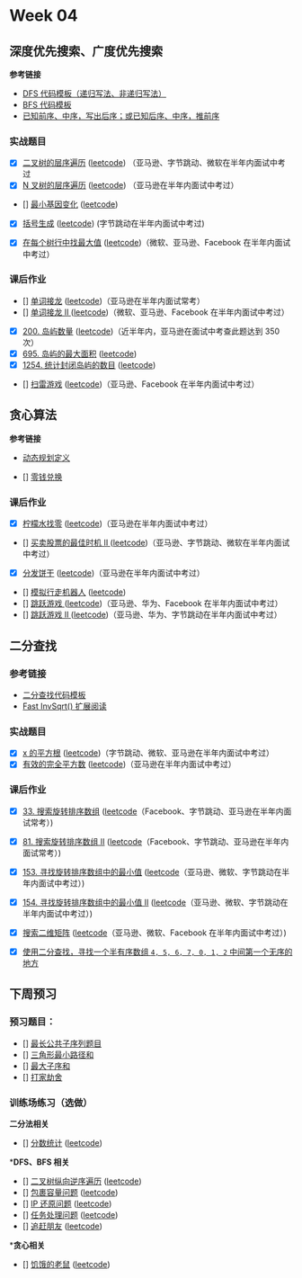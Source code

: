 # Week 04

## 深度优先搜索、广度优先搜索

**参考链接**

* [DFS 代码模板（递归写法、非递归写法）](code/template-dfs.md)
* [BFS 代码模板](code/template-bfs.md)
* [已知前序、中序，写出后序；或已知后序、中序，推前序](code/binary-tree-traversal-.md)

### 实战题目

* [x] [二叉树的层序遍历](../Week_02/code/144-binary-tree-traversal.md) ([leetcode](https://leetcode-cn.com/problems/binary-tree-level-order-traversal/)) （亚马逊、字节跳动、微软在半年内面试中考过
* [x] [N 叉树的层序遍历](code/429-n-ary-tree-level-order-traversal.md) ([leetcode](https://leetcode-cn.com/problems/n-ary-tree-level-order-traversal/)) （亚马逊在半年内面试中考过）
* [] [最小基因变化]() ([leetcode](https://leetcode-cn.com/problems/minimum-genetic-mutation/#/description))
* [x] [括号生成](../Week_02/code/22-generate-parentheses.md) ([leetcode](https://leetcode-cn.com/problems/generate-parentheses/)) (字节跳动在半年内面试中考过)
* [x] [在每个树行中找最大值](code/515-find-largest-value-in-each-tree-row.md) ([leetcode](https://leetcode-cn.com/problems/find-largest-value-in-each-tree-row/#/description))（微软、亚马逊、Facebook 在半年内面试中考过）


### 课后作业

* [] [单词接龙]() ([leetcode](https://leetcode-cn.com/problems/word-ladder/description/))（亚马逊在半年内面试常考）
* [] [单词接龙 II ]() ([leetcode](https://leetcode-cn.com/problems/word-ladder-ii/description/))（微软、亚马逊、Facebook 在半年内面试中考过）
* [x] [200. 岛屿数量](code/200-number-of-islands.md) ([leetcode](https://leetcode-cn.com/problems/number-of-islands/))（近半年内，亚马逊在面试中考查此题达到 350 次）
* [x] [695. 岛屿的最大面积](code/659-max-area-of-island.md) ([leetcode](https://leetcode-cn.com/problems/max-area-of-island/))
* [x] [1254. 统计封闭岛屿的数目](code/1254-number-of-closed-islands.md) ([leetcode](https://leetcode-cn.com/problems/number-of-closed-islands/))
* [] [扫雷游戏]() ([leetcode](https://leetcode-cn.com/problems/minesweeper/description/))（亚马逊、Facebook 在半年内面试中考过）



## 贪心算法

**参考链接**

* [动态规划定义](https://zh.wikipedia.org/wiki/%E5%8A%A8%E6%80%81%E8%A7%84%E5%88%92)

* [] [零钱兑换](https://leetcode-cn.com/problems/coin-change/)

### 课后作业

* [x] [柠檬水找零](code/860-lemonade-change.md) ([leetcode](https://leetcode-cn.com/problems/lemonade-change))（亚马逊在半年内面试中考过）
* [] [买卖股票的最佳时机 II ]() ([leetcode](https://leetcode-cn.com/problems/best-time-to-buy-and-sell-stock-ii/description/))（亚马逊、字节跳动、微软在半年内面试中考过）
* [x] [分发饼干](code/455-assign-cookies.md) ([leetcode](https://leetcode-cn.com/problems/assign-cookies/description/))（亚马逊在半年内面试中考过）
* [] [模拟行走机器人]() ([leetcode](https://leetcode-cn.com/problems/walking-robot-simulation/description/))
* [] [跳跃游戏 ]() ([leetcode](https://leetcode-cn.com/problems/jump-game/))（亚马逊、华为、Facebook 在半年内面试中考过）
* [] [跳跃游戏 II ]() ([leetcode](https://leetcode-cn.com/problems/jump-game-ii/))（亚马逊、华为、字节跳动在半年内面试中考过）


## 二分查找

### 参考链接

* [二分查找代码模板](code/template-binary-search.md)
* [Fast InvSqrt() 扩展阅读](https://www.beyond3d.com/content/articles/8/)

### 实战题目

* [x] [x 的平方根](code/69-sqrtx.md) ([leetcode](https://leetcode-cn.com/problems/sqrtx/))（字节跳动、微软、亚马逊在半年内面试中考过）
* [x] [有效的完全平方数](code/367-valid-perfect-square.md) ([leetcode](https://leetcode-cn.com/problems/valid-perfect-square/))（亚马逊在半年内面试中考过）

### 课后作业

* [x] [33. 搜索旋转排序数组](code/33-search-in-rotated-sorted-array.md) ([leetcode](https://leetcode-cn.com/problems/search-in-rotated-sorted-array/)（Facebook、字节跳动、亚马逊在半年内面试常考）)
* [x] [81. 搜索旋转排序数组 II](code/81-search-in-rotated-sorted-array-ii.md) ([leetcode](https://leetcode-cn.com/problems/search-in-rotated-sorted-array-ii/)（Facebook、字节跳动、亚马逊在半年内面试常考）)
* [x] [153. 寻找旋转排序数组中的最小值](code/153-find-minimum-in-rotated-sorted-array.md) ([leetcode](https://leetcode-cn.com/problems/find-minimum-in-rotated-sorted-array/)（亚马逊、微软、字节跳动在半年内面试中考过）)
* [x] [154. 寻找旋转排序数组中的最小值 II](code/154-find-minimum-in-rotated-sorted-array-ii.md) ([leetcode](https://leetcode-cn.com/problems/find-minimum-in-rotated-sorted-array-ii/)（亚马逊、微软、字节跳动在半年内面试中考过）)
* [x] [搜索二维矩阵](code/74-search-a-2d-matrix.md) ([leetcode](https://leetcode-cn.com/problems/search-a-2d-matrix/)（亚马逊、微软、Facebook 在半年内面试中考过）)
* [x] [使用二分查找，寻找一个半有序数组 `4, 5, 6, 7, 0, 1, 2` 中间第一个无序的地方](code/homework-find-first-non-ordered.md)





## 下周预习

### 预习题目：

* [] [最长公共子序列题目](https://leetcode-cn.com/problems/longest-common-subsequence/)
* [] [三角形最小路径和](https://leetcode-cn.com/problems/triangle/description/)
* [] [最大子序和](https://leetcode-cn.com/problems/maximum-subarray/)
* [] [打家劫舍](https://leetcode-cn.com/problems/house-robber/)




### 训练场练习（选做）

**二分法相关**

* [] [分数统计]() ([leetcode](https://u.geekbang.org/playground/exam/823?question=7683))

***DFS、BFS 相关**

* [] [二叉树纵向逆序遍历]() ([leetcode](https://u.geekbang.org/playground/exam/823?question=8135))
* [] [包裹容量问题]() ([leetcode](https://u.geekbang.org/playground/exam/823?question=7685))
* [] [IP 还原问题]() ([leetcode](https://u.geekbang.org/playground/exam/823?question=7686))
* [] [任务处理问题]() ([leetcode](https://u.geekbang.org/playground/exam/823?question=7687))
* [] [追赶朋友]() ([leetcode](https://u.geekbang.org/playground/exam/823?question=7674))

***贪心相关**

* [] [饥饿的老鼠]() ([leetcode](https://u.geekbang.org/playground/exam/823?question=7688))
